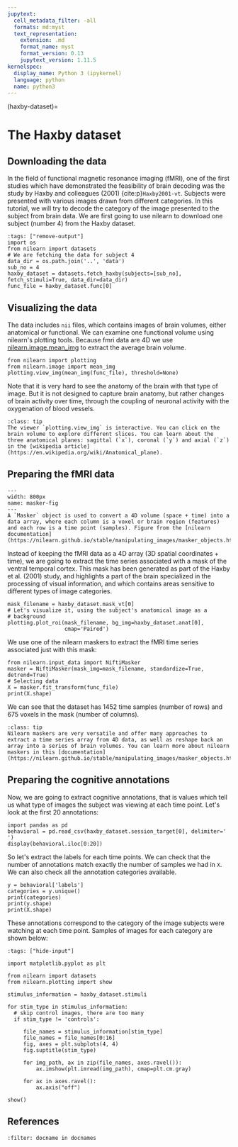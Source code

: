 ```yaml
---
jupytext:
  cell_metadata_filter: -all
  formats: md:myst
  text_representation:
    extension: .md
    format_name: myst
    format_version: 0.13
    jupytext_version: 1.11.5
kernelspec:
  display_name: Python 3 (ipykernel)
  language: python
  name: python3
---
```


(haxby-dataset)=
# The Haxby dataset

## Downloading the data
 In the field of functional magnetic resonance imaging (fMRI), one of the first studies which have demonstrated the feasibility of brain decoding was the study by Haxby and colleagues (2001) {cite:p}`Haxby2001-vt`. Subjects were presented with various images drawn from different categories. In this tutorial, we will try to decode the category of the image presented to the subject from brain data. We are first going to use nilearn to download one subject (number 4) from the Haxby dataset.

```{code-cell} python3
:tags: ["remove-output"]
import os
from nilearn import datasets
# We are fetching the data for subject 4
data_dir = os.path.join('..', 'data')
sub_no = 4
haxby_dataset = datasets.fetch_haxby(subjects=[sub_no], fetch_stimuli=True, data_dir=data_dir)
func_file = haxby_dataset.func[0]
```
## Visualizing the data
The data includes `nii` files, which contains images of brain volumes, either anatomical or functional. We can examine one functional volume using nilearn's plotting tools. Because fmri data are 4D we use [nilearn.image.mean_img](https://nilearn.github.io/modules/generated/nilearn.image.mean_img.html#nilearn.image.mean_img) to extract the average brain volume.
```{code-cell} python3
from nilearn import plotting
from nilearn.image import mean_img
plotting.view_img(mean_img(func_file), threshold=None)
```
Note that it is very hard to see the anatomy of the brain with that type of image. But it is not designed to capture brain anatomy, but rather changes of brain activity over time, through the coupling of neuronal activity with the oxygenation of blood vessels.

```{admonition} Interactive viewer
:class: tip
The viewer `plotting.view_img` is interactive. You can click on the brain volume to explore different slices. You can learn about the three anatomical planes: sagittal (`x`), coronal (`y`) and axial (`z`) in the [wikipedia article](https://en.wikipedia.org/wiki/Anatomical_plane).
```

## Preparing the fMRI data
```{figure} haxby_data/masker.png
---
width: 800px
name: masker-fig
---
A `Masker` object is used to convert a 4D volume (space + time) into a data array, where each column is a voxel or brain region (features) and each row is a time point (samples). Figure from the [nilearn documentation](https://nilearn.github.io/stable/manipulating_images/masker_objects.html).
```
Instead of keeping the fMRI data as a 4D array (3D spatial coordinates + time), we are going to extract the time series associated with a mask of the ventral temporal cortex. This mask has been generated as part of the Haxby et al. (2001) study, and highlights a part of the brain specialized in the processing of visual information, and which contains areas sensitive to different types of image categories.

```{code-cell} python3
mask_filename = haxby_dataset.mask_vt[0]
# Let's visualize it, using the subject's anatomical image as a
# background
plotting.plot_roi(mask_filename, bg_img=haxby_dataset.anat[0],
                  cmap='Paired')
```

We use one of the nilearn maskers to extract the fMRI time series associated just with this mask:
```{code-cell} python3
from nilearn.input_data import NiftiMasker
masker = NiftiMasker(mask_img=mask_filename, standardize=True, detrend=True)
# Selecting data
X = masker.fit_transform(func_file)
print(X.shape)
```
We can see that the dataset has 1452 time samples (number of rows) and 675 voxels in the mask (number of columns).

```{admonition} Nilearn maskers
:class: tip
Nilearn maskers are very versatile and offer many approaches to extract a time series array from 4D data, as well as reshape back an array into a series of brain volumes. You can learn more about nilearn maskers in this [documentation](https://nilearn.github.io/stable/manipulating_images/masker_objects.html).
```

## Preparing the cognitive annotations

Now, we are going to extract cognitive annotations, that is values which tell us what type of images the subject was viewing at each time point. Let's look at the first 20 annotations:
```{code-cell} python3
import pandas as pd
behavioral = pd.read_csv(haxby_dataset.session_target[0], delimiter=' ')
display(behavioral.iloc[0:20])
```
So let's extract the labels for each time points. We can check that the number of annotations match exactly the number of samples we had in `X`. We can also check all the annotation categories available.
```{code-cell} python3
y = behavioral['labels']
categories = y.unique()
print(categories)
print(y.shape)
print(X.shape)
```
These annotations correspond to the category of the image subjects were watching at each time point. Samples of images for each category are shown below:
```{code-cell} python3
:tags: ["hide-input"]

import matplotlib.pyplot as plt

from nilearn import datasets
from nilearn.plotting import show

stimulus_information = haxby_dataset.stimuli

for stim_type in stimulus_information:
  # skip control images, there are too many
  if stim_type != 'controls':

     file_names = stimulus_information[stim_type]
     file_names = file_names[0:16]
     fig, axes = plt.subplots(4, 4)
     fig.suptitle(stim_type)

     for img_path, ax in zip(file_names, axes.ravel()):
         ax.imshow(plt.imread(img_path), cmap=plt.cm.gray)

     for ax in axes.ravel():
         ax.axis("off")

show()
```

## References

```{bibliography}
:filter: docname in docnames
```
